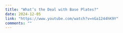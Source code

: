 ```yaml
---
title: "What’s the Deal with Base Plates?"
date: 2024-12-05
link: "https://www.youtube.com/watch?v=nGa1244hK9Y"
comments: ""
---
```


